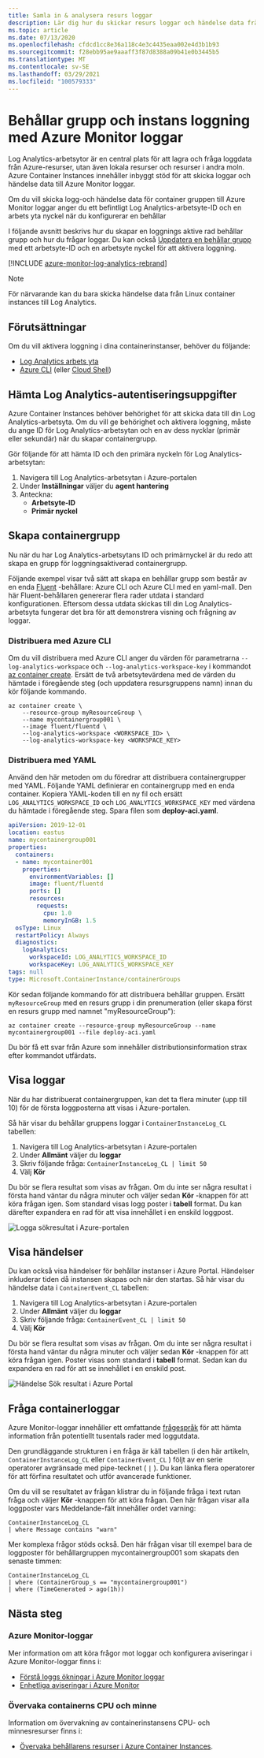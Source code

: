 ```yaml
---
title: Samla in & analysera resurs loggar
description: Lär dig hur du skickar resurs loggar och händelse data från behållar grupper i Azure Container Instances till Azure Monitor loggar
ms.topic: article
ms.date: 07/13/2020
ms.openlocfilehash: cfdcd1cc8e36a118c4e3c4435eaa002e4d3b1b93
ms.sourcegitcommit: f28ebb95ae9aaaff3f87d8388a09b41e0b3445b5
ms.translationtype: MT
ms.contentlocale: sv-SE
ms.lasthandoff: 03/29/2021
ms.locfileid: "100579333"
---
```

# <a name="container-group-and-instance-logging-with-azure-monitor-logs"></a>Behållar grupp och instans loggning med Azure Monitor loggar

Log Analytics-arbetsytor är en central plats för att lagra och fråga loggdata från Azure-resurser, utan även lokala resurser och resurser i andra moln. Azure Container Instances innehåller inbyggt stöd för att skicka loggar och händelse data till Azure Monitor loggar.

Om du vill skicka logg-och händelse data för container gruppen till Azure Monitor loggar anger du ett befintligt Log Analytics-arbetsyte-ID och en arbets yta nyckel när du konfigurerar en behållar 

I följande avsnitt beskrivs hur du skapar en loggnings aktive rad behållar grupp och hur du frågar loggar. Du kan också [Uppdatera en behållar grupp](container-instances-update.md) med ett arbetsyte-ID och en arbetsyte nyckel för att aktivera loggning.

[!INCLUDE [azure-monitor-log-analytics-rebrand](../../includes/azure-monitor-log-analytics-rebrand.md)]

> [!NOTE]
> För närvarande kan du bara skicka händelse data från Linux container instances till Log Analytics.

## <a name="prerequisites"></a>Förutsättningar

Om du vill aktivera loggning i dina containerinstanser, behöver du följande:

* [Log Analytics arbets yta](../azure-monitor/logs/quick-create-workspace.md)
* [Azure CLI](/cli/azure/install-azure-cli) (eller [Cloud Shell](../cloud-shell/overview.md))

## <a name="get-log-analytics-credentials"></a>Hämta Log Analytics-autentiseringsuppgifter

Azure Container Instances behöver behörighet för att skicka data till din Log Analytics-arbetsyta. Om du vill ge behörighet och aktivera loggning, måste du ange ID för Log Analytics-arbetsytan och en av dess nycklar (primär eller sekundär) när du skapar containergrupp.

Gör följande för att hämta ID och den primära nyckeln för Log Analytics-arbetsytan:

1. Navigera till Log Analytics-arbetsytan i Azure-portalen
1. Under **Inställningar** väljer du **agent hantering**
1. Anteckna:
   * **Arbetsyte-ID**
   * **Primär nyckel**

## <a name="create-container-group"></a>Skapa containergrupp

Nu när du har Log Analytics-arbetsytans ID och primärnyckel är du redo att skapa en grupp för loggningsaktiverad containergrupp.

Följande exempel visar två sätt att skapa en behållar grupp som består av en enda [Fluent][fluentd] -behållare: Azure CLI och Azure CLI med en yaml-mall. Den här Fluent-behållaren genererar flera rader utdata i standard konfigurationen. Eftersom dessa utdata skickas till din Log Analytics-arbetsyta fungerar det bra för att demonstrera visning och frågning av loggar.

### <a name="deploy-with-azure-cli"></a>Distribuera med Azure CLI

Om du vill distribuera med Azure CLI anger du värden för parametrarna `--log-analytics-workspace` och `--log-analytics-workspace-key` i kommandot [az container create][az-container-create]. Ersätt de två arbetsytevärdena med de värden du hämtade i föregående steg (och uppdatera resursgruppens namn) innan du kör följande kommando.

```azurecli-interactive
az container create \
    --resource-group myResourceGroup \
    --name mycontainergroup001 \
    --image fluent/fluentd \
    --log-analytics-workspace <WORKSPACE_ID> \
    --log-analytics-workspace-key <WORKSPACE_KEY>
```

### <a name="deploy-with-yaml"></a>Distribuera med YAML

Använd den här metoden om du föredrar att distribuera containergrupper med YAML. Följande YAML definierar en containergrupp med en enda container. Kopiera YAML-koden till en ny fil och ersätt `LOG_ANALYTICS_WORKSPACE_ID` och `LOG_ANALYTICS_WORKSPACE_KEY` med värdena du hämtade i föregående steg. Spara filen som **deploy-aci.yaml**.

```yaml
apiVersion: 2019-12-01
location: eastus
name: mycontainergroup001
properties:
  containers:
  - name: mycontainer001
    properties:
      environmentVariables: []
      image: fluent/fluentd
      ports: []
      resources:
        requests:
          cpu: 1.0
          memoryInGB: 1.5
  osType: Linux
  restartPolicy: Always
  diagnostics:
    logAnalytics:
      workspaceId: LOG_ANALYTICS_WORKSPACE_ID
      workspaceKey: LOG_ANALYTICS_WORKSPACE_KEY
tags: null
type: Microsoft.ContainerInstance/containerGroups
```

Kör sedan följande kommando för att distribuera behållar gruppen. Ersätt `myResourceGroup` med en resurs grupp i din prenumeration (eller skapa först en resurs grupp med namnet "myResourceGroup"):

```azurecli-interactive
az container create --resource-group myResourceGroup --name mycontainergroup001 --file deploy-aci.yaml
```

Du bör få ett svar från Azure som innehåller distributionsinformation strax efter kommandot utfärdats.

## <a name="view-logs"></a>Visa loggar

När du har distribuerat containergruppen, kan det ta flera minuter (upp till 10) för de första loggposterna att visas i Azure-portalen. 

Så här visar du behållar gruppens loggar i `ContainerInstanceLog_CL` tabellen:

1. Navigera till Log Analytics-arbetsytan i Azure-portalen
1. Under **Allmänt** väljer du **loggar**  
1. Skriv följande fråga: `ContainerInstanceLog_CL | limit 50`
1. Välj **Kör**

Du bör se flera resultat som visas av frågan. Om du inte ser några resultat i första hand väntar du några minuter och väljer sedan **Kör** -knappen för att köra frågan igen. Som standard visas logg poster i **tabell** format. Du kan därefter expandera en rad för att visa innehållet i en enskild loggpost.

![Logga sökresultat i Azure-portalen][log-search-01]

## <a name="view-events"></a>Visa händelser

Du kan också visa händelser för behållar instanser i Azure Portal. Händelser inkluderar tiden då instansen skapas och när den startas. Så här visar du händelse data i `ContainerEvent_CL` tabellen:

1. Navigera till Log Analytics-arbetsytan i Azure-portalen
1. Under **Allmänt** väljer du **loggar**  
1. Skriv följande fråga: `ContainerEvent_CL | limit 50`
1. Välj **Kör**

Du bör se flera resultat som visas av frågan. Om du inte ser några resultat i första hand väntar du några minuter och väljer sedan **Kör** -knappen för att köra frågan igen. Poster visas som standard i **tabell** format. Sedan kan du expandera en rad för att se innehållet i en enskild post.

![Händelse Sök resultat i Azure Portal][log-search-02]

## <a name="query-container-logs"></a>Fråga containerloggar

Azure Monitor-loggar innehåller ett omfattande [frågespråk][query_lang] för att hämta information från potentiellt tusentals rader med loggutdata.

Den grundläggande strukturen i en fråga är käll tabellen (i den här artikeln, `ContainerInstanceLog_CL` eller `ContainerEvent_CL` ) följt av en serie operatorer avgränsade med pipe-tecknet ( `|` ). Du kan länka flera operatorer för att förfina resultatet och utför avancerade funktioner.

Om du vill se resultatet av frågan klistrar du in följande fråga i text rutan fråga och väljer **Kör** -knappen för att köra frågan. Den här frågan visar alla loggposter vars Meddelande-fält innehåller ordet varning:

```query
ContainerInstanceLog_CL
| where Message contains "warn"
```

Mer komplexa frågor stöds också. Den här frågan visar till exempel bara de loggposter för behållargruppen mycontainergroup001 som skapats den senaste timmen:

```query
ContainerInstanceLog_CL
| where (ContainerGroup_s == "mycontainergroup001")
| where (TimeGenerated > ago(1h))
```

## <a name="next-steps"></a>Nästa steg

### <a name="azure-monitor-logs"></a>Azure Monitor-loggar

Mer information om att köra frågor mot loggar och konfigurera aviseringar i Azure Monitor-loggar finns i:

* [Förstå loggs ökningar i Azure Monitor loggar](../azure-monitor/logs/log-query-overview.md)
* [Enhetliga aviseringar i Azure Monitor](../azure-monitor/alerts/alerts-overview.md)


### <a name="monitor-container-cpu-and-memory"></a>Övervaka containerns CPU och minne

Information om övervakning av containerinstansens CPU- och minnesresurser finns i:

* [Övervaka behållarens resurser i Azure Container Instances](container-instances-monitor.md).

<!-- IMAGES -->
[log-search-01]: ./media/container-instances-log-analytics/portal-query-01.png
[log-search-02]: ./media/container-instances-log-analytics/portal-query-02.png

<!-- LINKS - External -->
[fluentd]: https://hub.docker.com/r/fluent/fluentd/
[query_lang]: /azure/data-explorer/

<!-- LINKS - Internal -->
[az-container-create]: /cli/azure/container#az-container-create